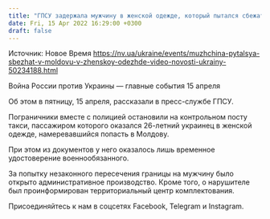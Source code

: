 ```yaml
---
title: "ГПСУ задержала мужчину в женской одежде, который пытался сбежать в Молдову — видео"
date: Fri, 15 Apr 2022 16:29:00 +0300
draft: false
---
```

Источник: Новое Время https://nv.ua/ukraine/events/muzhchina-pytalsya-sbezhat-v-moldovu-v-zhenskoy-odezhde-video-novosti-ukrainy-50234188.html


Война России против Украины — главные события 15 апреля

Об этом в пятницу, 15 апреля, рассказали в пресс-службе ГПСУ.

Пограничники вместе с полицией остановили на контрольном посту такси, пассажиром которого оказался 26-летний украинец в женской одежде, намеревавшийся попасть в Молдову.

При этом из документов у него оказалось лишь временное удостоверение военнообязанного.

За попытку незаконного пересечения границы на мужчину было открыто административное производство. Кроме того, о нарушителе был проинформирован территориальный центр комплектования.

Присоединяйтесь к нам в соцсетях Facebook, Telegram и Instagram.
